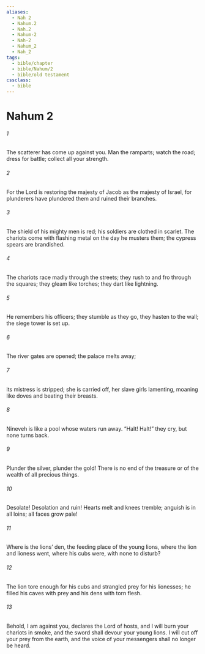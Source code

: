 ```yaml
---
aliases:
  - Nah 2
  - Nahum.2
  - Nah.2
  - Nahum-2
  - Nah-2
  - Nahum_2
  - Nah_2
tags:
  - bible/chapter
  - bible/Nahum/2
  - bible/old testament
cssclass:
  - bible
---
```


# Nahum 2

###### 1
The scatterer has come up against you. Man the ramparts; watch the road; dress for battle; collect all your strength.
###### 2
For the Lord is restoring the majesty of Jacob as the majesty of Israel, for plunderers have plundered them and ruined their branches.
###### 3
The shield of his mighty men is red; his soldiers are clothed in scarlet. The chariots come with flashing metal on the day he musters them; the cypress spears are brandished.
###### 4
The chariots race madly through the streets; they rush to and fro through the squares; they gleam like torches; they dart like lightning.
###### 5
He remembers his officers; they stumble as they go, they hasten to the wall; the siege tower is set up.
###### 6
The river gates are opened; the palace melts away;
###### 7
its mistress is stripped; she is carried off, her slave girls lamenting, moaning like doves and beating their breasts.
###### 8
Nineveh is like a pool whose waters run away. “Halt! Halt!” they cry, but none turns back.
###### 9
Plunder the silver, plunder the gold! There is no end of the treasure or of the wealth of all precious things.
###### 10
Desolate! Desolation and ruin! Hearts melt and knees tremble; anguish is in all loins; all faces grow pale!
###### 11
Where is the lions’ den, the feeding place of the young lions, where the lion and lioness went, where his cubs were, with none to disturb?
###### 12
The lion tore enough for his cubs and strangled prey for his lionesses; he filled his caves with prey and his dens with torn flesh.
###### 13
Behold, I am against you, declares the Lord of hosts, and I will burn your chariots in smoke, and the sword shall devour your young lions. I will cut off your prey from the earth, and the voice of your messengers shall no longer be heard.


